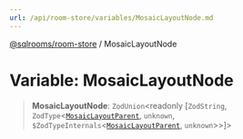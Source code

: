 ```yaml
---
url: /api/room-store/variables/MosaicLayoutNode.md
---
```

[@sqlrooms/room-store](../index.md) / MosaicLayoutNode

# Variable: MosaicLayoutNode

> **MosaicLayoutNode**: `ZodUnion`\<readonly \[`ZodString`, `ZodType`<[`MosaicLayoutParent`](../type-aliases/MosaicLayoutParent.md), `unknown`, `$ZodTypeInternals`<[`MosaicLayoutParent`](../type-aliases/MosaicLayoutParent.md), `unknown`>>]>
